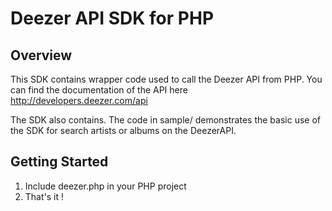 Deezer API SDK for PHP
======================

Overview
--------
This SDK contains wrapper code used to call the Deezer API from PHP. You can find the documentation of the API here http://developers.deezer.com/api

The SDK also contains. The code in sample/ demonstrates the basic use of the SDK for search artists or albums on the DeezerAPI.

Getting Started
---------------

1. Include deezer.php in your PHP project
2. That's it !


